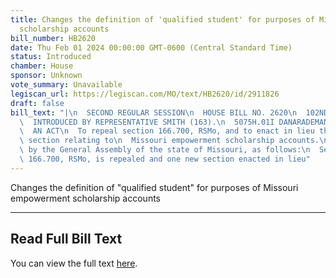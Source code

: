 ```yaml
---
title: Changes the definition of 'qualified student' for purposes of Missouri empowerment
  scholarship accounts
bill_number: HB2620
date: Thu Feb 01 2024 00:00:00 GMT-0600 (Central Standard Time)
status: Introduced
chamber: House
sponsor: Unknown
vote_summary: Unavailable
legiscan_url: https://legiscan.com/MO/text/HB2620/id/2911826
draft: false
bill_text: "|\n  SECOND REGULAR SESSION\n  HOUSE BILL NO. 2620\n  102ND GENERAL ASSEMBLY\n\
  \  INTRODUCED BY REPRESENTATIVE SMITH (163).\n  5075H.01I DANARADEMANMILLER,ChiefClerk\n\
  \  AN ACT\n  To repeal section 166.700, RSMo, and to enact in lieu thereof one new\
  \ section relating to\n  Missouri empowerment scholarship accounts.\n  Be it enacted\
  \ by the General Assembly of the state of Missouri, as follows:\n  Section A. Section\
  \ 166.700, RSMo, is repealed and one new section enacted in lieu"
---
```

Changes the definition of "qualified student" for purposes of Missouri empowerment scholarship accounts

---

## Read Full Bill Text

You can view the full text [here](https://legiscan.com/MO/text/HB2620/id/2911826).
